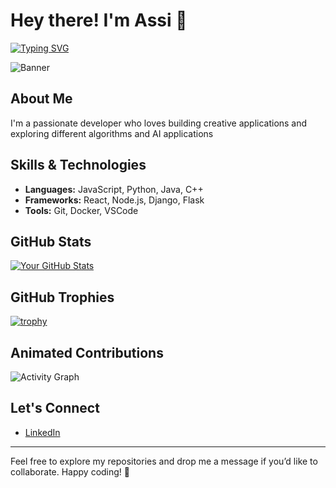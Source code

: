 # Hey there! I'm Assi 👋

[![Typing SVG](https://readme-typing-svg.herokuapp.com?lines=Welcome+to+my+GitHub+Profile;I+love+coding+and+designing+cool+animations)](https://git.io/typing-svg)

![Banner](https://media.giphy.com/media/26ufdipQqU2lhNA4g/giphy.gif)

## About Me
I'm a passionate developer who loves building creative applications and exploring different algorithms and AI applications

## Skills & Technologies
- **Languages:** JavaScript, Python, Java, C++
- **Frameworks:** React, Node.js, Django, Flask
- **Tools:** Git, Docker, VSCode

## GitHub Stats
[![Your GitHub Stats](https://github-readme-stats.vercel.app/api?username=YOUR_USERNAME&show_icons=true&theme=radical)](https://github.com/Aassi1)

## GitHub Trophies
[![trophy](https://github-profile-trophy.vercel.app/?username=YOUR_USERNAME&theme=onedark&no-frame=false&no-bg=false&margin-w=4)](https://github.com/ryo-ma/github-profile-trophy)

## Animated Contributions
![Activity Graph](https://github.com/ashutosh00710/github-readme-activity-graph/raw/master/graph.svg)

## Let's Connect
- [LinkedIn](www.linkedin.com/in/assi-assi-491470212)

---

Feel free to explore my repositories and drop me a message if you’d like to collaborate. Happy coding! 🚀

<!---
Aassi1/Aassi1 is a ✨ special ✨ repository because its `README.md` (this file) appears on your GitHub profile.
You can click the Preview link to take a look at your changes.
--->
